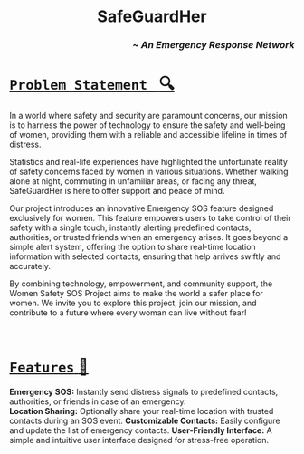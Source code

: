 <h1 align='center'> SafeGuardHer </h1>

<h3 align = 'right' ><i>~ An Emergency Response Network</i> </h3>
 
# <u> `Problem Statement ` :mag: </u>
In a world where safety and security are paramount concerns, our mission is to harness the power of technology to ensure the safety and well-being of women, providing them with a reliable and accessible lifeline in times of distress.

Statistics and real-life experiences have highlighted the unfortunate reality of safety concerns faced by women in various situations. Whether walking alone at night, commuting in unfamiliar areas, or facing any threat, SafeGuardHer is here to offer support and peace of mind.

Our project introduces an innovative Emergency SOS feature designed exclusively for women. This feature empowers users to take control of their safety with a single touch, instantly alerting predefined contacts, authorities, or trusted friends when an emergency arises. It goes beyond a simple alert system, offering the option to share real-time location information with selected contacts, ensuring that help arrives swiftly and accurately.

By combining technology, empowerment, and community support, the Women Safety SOS Project aims to make the world a safer place for women. We invite you to explore this project, join our mission, and contribute to a future where every woman can live without fear!

<br>

# <u> `Features` :star2: </u>

**Emergency SOS:** Instantly send distress signals to predefined contacts, authorities, or friends in case of an emergency.<br>
**Location Sharing:** Optionally share your real-time location with trusted contacts during an SOS event.
**Customizable Contacts:** Easily configure and update the list of emergency contacts.
**User-Friendly Interface:** A simple and intuitive user interface designed for stress-free operation.

